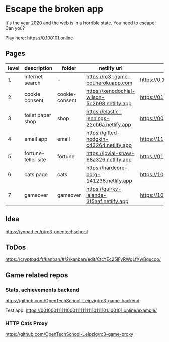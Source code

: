 # Escape the broken app

It's the year 2020 and the web is in a horrible state. You need to escape! Can you?

Play here: https://0.100101.online

## Pages

| level | description         | folder         | netlify url                                   | game url                                               |
| ----- | ------------------- | -------------- | --------------------------------------------- | ------------------------------------------------------ |
| 1     | internet search     | -              | https://rc3-game-bot.herokuapp.com            | https://0.100101.online                                |
| 2     | cookie consent      | cookie-consent | https://xenodochial-wilson-5c2b98.netlify.app | https://01000101101101001000000011000101.100101.online |
| 3     | toilet paper shop   | shop           | https://elastic-jennings-22cb6a.netlify.app   | https://00001110001000010100010001001010.100101.online |
| 4     | email app           | email          | https://gifted-hodgkin-c43264.netlify.app     | https://11100011001011000001110010110011.100101.online |
| 5     | fortune-teller site | fortune        | https://jovial-shaw-68a326.netlify.app        | https://01010001100010010011011011011110.100101.online |
| 6     | cats page           | cats           | https://hardcore-borg-141238.netlify.app      | https://10101000000110110001110001011111.100101.online |
| 7     | gameover            | gameover       | https://quirky-lalande-3f5aaf.netlify.app     | https://10010011000001000010001000011011.100101.online |

## Idea

https://yopad.eu/p/rc3-opentechschool

## ToDos

https://cryptpad.fr/kanban/#/2/kanban/edit/CtcYEc25lFyRWgLfXwBqucoo/

## Game related repos

### Stats, achievements backend

https://github.com/OpenTechSchool-Leipzig/rc3-game-backend

Test app: https://00100011111100011111111110111101.100101.online/example/

### HTTP Cats Proxy

https://github.com/OpenTechSchool-Leipzig/rc3-game-proxy
